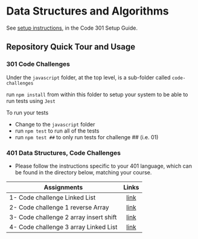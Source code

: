 # Data Structures and Algorithms

See [setup instructions](https://codefellows.github.io/setup-guide/code-301/2-code-challenges), in the Code 301 Setup Guide.

## Repository Quick Tour and Usage

### 301 Code Challenges

Under the `javascript` folder, at the top level, is a sub-folder called `code-challenges`

 run `npm install` from within this folder to setup your system to be able to run tests using `Jest`

To run your tests

- Change to the `javascript` folder
- run `npm test` to run all of the tests
- run `npm test ##` to only run tests for challenge ## (i.e. 01)

### 401 Data Structures, Code Challenges

- Please follow the instructions specific to your 401 language, which can be found in the directory below, matching your course.


| Assignments                       | Links                                                               |
| ---                               |:---------------------------------------------------------------------------------------:|
|1-  Code challenge Linked List   |   [link](https://github.com/AnasNemrawi/data-structures-and-algorithms/tree/main/javascript/code-challenges/Challenge3-linked-list)  |
|2- Code challenge 1 reverse Array   |   [link](https://github.com/AnasNemrawi/data-structures-and-algorithms/blob/main/javascript/code-challenges/Challenge1-array-reverse/readme.md)  |
|3- Code challenge 2 array insert shift   |   [link](https://github.com/AnasNemrawi/data-structures-and-algorithms/blob/main/javascript/code-challenges/challenge2-array-insert-shift/readme.md)  |
|4- Code challenge 3  array Linked List   |   [link](https://github.com/AnasNemrawi/data-structures-and-algorithms/blob/main/javascript/code-challenges/Challenge3-array-binary-search/readme.md)  |
